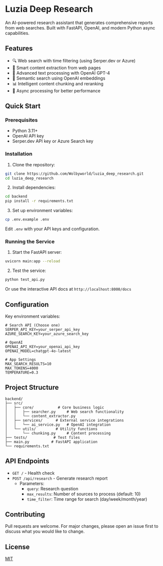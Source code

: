 # Luzia Deep Research

An AI-powered research assistant that generates comprehensive reports from web searches. Built with FastAPI, OpenAI, and modern Python async capabilities.

## Features

- 🔍 Web search with time filtering (using Serper.dev or Azure)
- 📄 Smart content extraction from web pages
- 🤖 Advanced text processing with OpenAI GPT-4
- 🎯 Semantic search using OpenAI embeddings
- 📊 Intelligent content chunking and reranking
- 🚀 Async processing for better performance

## Quick Start

### Prerequisites

- Python 3.11+
- OpenAI API key
- Serper.dev API key or Azure Search key

### Installation

1. Clone the repository:
```bash
git clone https://github.com/Wolbyworld/luzia_deep_research.git
cd luzia_deep_research
```

2. Install dependencies:
```bash
cd backend
pip install -r requirements.txt
```

3. Set up environment variables:
```bash
cp .env.example .env
```

Edit `.env` with your API keys and configuration.

### Running the Service

1. Start the FastAPI server:
```bash
uvicorn main:app --reload
```

2. Test the service:
```bash
python test_api.py
```

Or use the interactive API docs at `http://localhost:8000/docs`

## Configuration

Key environment variables:

```env
# Search API (Choose one)
SERPER_API_KEY=your_serper_api_key
AZURE_SEARCH_KEY=your_azure_search_key

# OpenAI
OPENAI_API_KEY=your_openai_api_key
OPENAI_MODEL=chatgpt-4o-latest

# App Settings
MAX_SEARCH_RESULTS=10
MAX_TOKENS=4000
TEMPERATURE=0.3
```

## Project Structure

```
backend/
├── src/
│   ├── core/           # Core business logic
│   │   ├── searcher.py     # Web search functionality
│   │   └── content_extractor.py
│   ├── services/      # External service integrations
│   │   └── ai_service.py   # OpenAI integration
│   └── utils/         # Utility functions
│       └── chunking.py     # Content processing
├── tests/            # Test files
├── main.py          # FastAPI application
└── requirements.txt
```

## API Endpoints

- `GET /` - Health check
- `POST /api/research` - Generate research report
  - Parameters:
    - `query`: Research question
    - `max_results`: Number of sources to process (default: 10)
    - `time_filter`: Time range for search (day/week/month/year)

## Contributing

Pull requests are welcome. For major changes, please open an issue first to discuss what you would like to change.

## License

[MIT](https://choosealicense.com/licenses/mit/)
